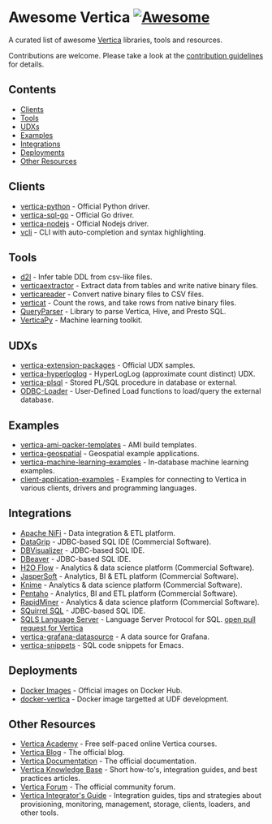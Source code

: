 # Awesome Vertica [![Awesome](https://awesome.re/badge-flat.svg)](https://awesome.re)

A curated list of awesome [Vertica](https://www.vertica.com/) libraries, tools and resources.

Contributions are welcome. Please take a look at the [contribution guidelines](CONTRIBUTING.md) for details.

## Contents
 - [Clients](#clients)
 - [Tools](#tools)
 - [UDXs](#udxs)
 - [Examples](#examples)
 - [Integrations](#integrations)
 - [Deployments](#deployments)
 - [Other Resources](#other-resources)

## Clients
 - [vertica-python](https://github.com/vertica/vertica-python) - Official Python driver.
 - [vertica-sql-go](https://github.com/vertica/vertica-sql-go) - Official Go driver.
 - [vertica-nodejs](https://github.com/vertica/vertica-nodejs) - Official Nodejs driver.
 - [vcli](https://github.com/dbcli/vcli) - CLI with auto-completion and syntax highlighting.

## Tools
 - [d2l](https://github.com/marco-the-sane/d2l) - Infer table DDL from csv-like files.
 - [verticaextractor](https://github.com/joeygibson/verticaextractor) - Extract data from tables and write native binary files.
 - [verticareader](https://github.com/joeygibson/verticareader) - Convert native binary files to CSV files.
 - [verticat](https://github.com/joeygibson/verticat) - Count the rows, and take rows from native binary files.
 - [QueryParser](https://github.com/uber/queryparser) - Library to parse Vertica, Hive, and Presto SQL.
 - [VerticaPy](https://github.com/vertica/VerticaPy) - Machine learning toolkit.

## UDXs
 - [vertica-extension-packages](https://github.com/vertica/Vertica-Extension-Packages) - Official UDX samples.
 - [vertica-hyperloglog](https://github.com/criteo/vertica-hyperloglog) - HyperLogLog (approximate count distinct) UDX.
 - [vertica-plsql](https://github.com/dingqiangliu/vertica-plsql) - Stored PL/SQL procedure in database or external.
 - [ODBC-Loader](https://github.com/vertica/ODBC-Loader) - User-Defined Load functions to load/query the external database.

## Examples
 - [vertica-ami-packer-templates](https://github.com/vertica/Vertica-AMI-Packer-Templates) - AMI build templates.
 - [vertica-geospatial](https://github.com/vertica/Vertica-Geospatial) - Geospatial example applications.
 - [vertica-machine-learning-examples](https://github.com/vertica/Machine-Learning-Examples) - In-database machine learning examples.
 - [client-application-examples](https://github.com/vertica/client-application-examples) - Examples for connecting to Vertica in various clients, drivers and programming languages. 

## Integrations
 - [Apache NiFi](https://nifi.apache.org/download.html) - Data integration & ETL platform.
 - [DataGrip](https://www.jetbrains.com/datagrip/) - JDBC-based SQL IDE (Commercial Software).
 - [DBVisualizer](https://www.dbvis.com/download/) - JDBC-based SQL IDE.
 - [DBeaver](https://dbeaver.io/download/) - JDBC-based SQL IDE.
 - [H2O Flow](https://docs.h2o.ai/h2o/latest-stable/h2o-docs/downloading.html) - Analytics & data science platform (Commercial Software).
 - [JasperSoft](https://community.jaspersoft.com/) - Analytics, BI & ETL platform (Commercial Software).
 - [Knime](https://www.knime.com/downloads) - Analytics & data science platform (Commercial Software).
 - [Pentaho](https://community.hitachivantara.com/home) - Analytics, BI and ETL platform (Commercial Software).
 - [RapidMiner](https://my.rapidminer.com/nexus/account/index.html) - Analytics & data science platform (Commercial Software).
 - [SQuirrel SQL](https://squirrel-sql.sourceforge.io/) - JDBC-based SQL IDE.
 - [SQLS Language Server](https://github.com/lighttiger2505/sqls) - Language Server Protocol for SQL. [open pull request for Vertica](https://github.com/lighttiger2505/sqls/pull/95)
 - [vertica-grafana-datasource](https://github.com/vertica/vertica-grafana-datasource) - A data source for Grafana.
 - [vertica-snippets](https://github.com/baron42bba/vertica-snippets) - SQL code snippets for Emacs.

## Deployments
 - [Docker Images](https://hub.docker.com/u/vertica) - Official images on Docker Hub.
 - [docker-vertica](https://github.com/francoisjehl/docker-vertica) - Docker image targetted at UDF development.

## Other Resources
 - [Vertica Academy](https://academy.vertica.com/) - Free self-paced online Vertica courses.
 - [Vertica Blog](https://www.vertica.com/blog/) - The official blog.
 - [Vertica Documentation](https://www.vertica.com/docs/latest/HTML/Content/Home.htm) - The official documentation.
 - [Vertica Knowledge Base](https://www.vertica.com/knowledgebase/) - Short how-to's, integration guides, and best practices articles.
 - [Vertica Forum](https://forum.vertica.com/) - The official community forum.
 - [Vertica Integrator's Guide](https://integrators.vertica.com/) - Integration guides, tips and strategies about provisioning, monitoring, management, storage, clients, loaders, and other tools.
